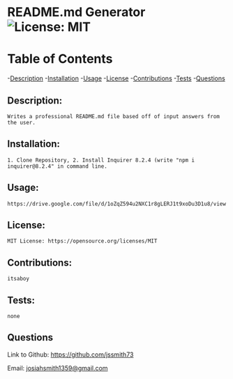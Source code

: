 # README.md Generator ![License: MIT](https://img.shields.io/badge/License-MIT-yellow.svg)

# Table of Contents

-[Description](#description)
-[Installation](#installation)
-[Usage](#usage)
-[License](#license)
-[Contributions](#contributions)
-[Tests](#tests)
-[Questions](#questions)


## Description:

    Writes a professional README.md file based off of input answers from the user.

## Installation:

    1. Clone Repository, 2. Install Inquirer 8.2.4 (write "npm i inquirer@8.2.4" in command line.

## Usage:

    https://drive.google.com/file/d/1oZqZ594u2NXC1r8gLERJ1t9xoDu3D1u8/view

## License:

    MIT License: https://opensource.org/licenses/MIT

## Contributions:

    itsaboy

## Tests:

    none

## Questions

   Link to Github: https://github.com/jssmith73

   Email: josiahsmith1359@gmail.com
